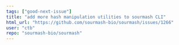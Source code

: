 ```yaml
---
tags: ["good-next-issue"]
title: "add more hash manipulation utilities to sourmash CLI"
html_url: "https://github.com/sourmash-bio/sourmash/issues/1266"
user: "ctb"
repo: "sourmash-bio/sourmash"
---
```



